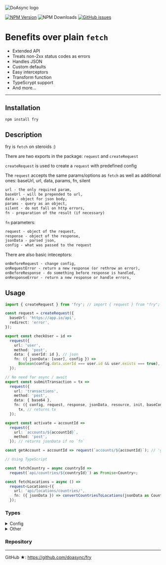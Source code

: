 ![DoAsync logo](https://leonardo.osnova.io/cf1dd2d1-f854-97b5-4707-406bcbf0d69c)

[![NPM Version][npm-image]][npm-url] ![NPM Downloads][downloads-image] [![GitHub issues][issues-image]][issues-url]

[npm-image]: https://img.shields.io/npm/v/fry.svg
[npm-url]: https://www.npmjs.com/package/fry
[downloads-image]: https://img.shields.io/npm/dw/fry.svg
[deps-image]: https://david-dm.org/doasync/fry.svg
[issues-image]: https://img.shields.io/github/issues/doasync/fry.svg
[issues-url]: https://github.com/doasync/fry/issues

# Benefits over plain `fetch`

- Extended API
- Treats non-2xx status codes as errors
- Handles JSON
- Custom defaults
- Easy interceptors
- Transform function
- TypeScrypt support
- And more...

---

## Installation

```bash
npm install fry
```

## Description

fry is `fetch` on steroids :)

There are two exports in the package: `request` and `createRequest`

`createRequest` is used to create a `request` with predefined config

The `request` accepts the same params/options as `fetch` as well as additional ones: baseUrl, url, data, params, fn, silent

```md
url - the only required param,
baseUrl - will be prepended to url,
data - object for json body,
params - query as an object,
silent - do not fall on http errors,
fn - preparation of the result (if necessary)
```

`fn` parameters:

```md
request - object of the request,
response - object of the response,
jsonData - parsed json,
config - what was passed to the request
```

There are also basic inteceptors:

```md
onBeforeRequest - change config,
onRequestError - return a new response (or rethrow an error),
onBeforeResponse - do something before response is handled,
onResponseError - return a new response or handle errors,
```

## Usage

```typescript
import { createRequest } from 'fry'; // import { request } from "fry";

const request = createRequest({
  baseUrl: 'https://app.io/api',
  redirect: 'error',
});

export const checkUser = id =>
  request({
    url: 'user',
    method: 'post',
    data: { userId: id }, // json
    fn: ({ jsonData: [user], config }) =>
      Boolean(config.data.userId === user.id && user.exists === true), // return boolean
  });

// No need for async / await
export const submitTransaction = tx =>
  request({
    url: 'transactions',
    method: 'post',
    data: { base64 },
    fn: ({ config, request, response, jsonData, resource, init, baseConfig }) =>
      tx, // returns tx
  });

export const activate = accountId =>
  request({
    url: `accounts/${accountId}`,
    method: 'post',
  }); // returns jsonData if no `fn`

const getAccount = accountId => request(`accounts/${accountId}`); // 'get' method is default

// Using TypeScript

const fetchCountry = async countryId =>
  request(`api/countries/${countryId}`) as Promise<Country>;

const fetchLocations = async () =>
  request<Locations>({
    url: 'api/locations/countries/',
    fn: ({ jsonData }) => convertCountriesToLocations(jsonData as Country[]),
  });
```

### Types

<details>
<summary>
  Config
</summary>

```ts
export type Config<R = unknown> = {
  url?: Url;
  baseUrl?: BaseUrl;
  params?: Params;
  data?: Json;
  fn?: Fn<R>;
  silent?: boolean;
  onBeforeRequest?: (config: Config<R>) => Config<R> | Promise<Config<R>>;
  onRequestError?: (meta: {
    config: Config<R>;
    request: Request;
    error: unknown;
  }) => Response | Promise<Response>;
  onBeforeResponse?: (meta: {
    config: Config<R>;
    response: Response;
    request: Request;
  }) => Response | Promise<Response>;
  onResponseError?: (meta: {
    config: Config<R>;
    response: Response;
    request: Request;
    error: Error;
  }) => Response | Promise<Response>;
} & RequestInit;
```

</details>

<details>
<summary>
  Other
</summary>

```ts
export type Json = JsonPrimitive | JsonObject | JsonArray;
export type JsonPrimitive = string | number | boolean | null;
export type JsonObject = { [key: string]: Json };
export type JsonArray = Json[];

export type ObjectString = { [key: string]: string };

export type Params = string[][] | ObjectString | string | URLSearchParams;
export type Url = string;
export type BaseUrl = string;

export type Fn<R = unknown> = (meta: {
  config: ConfigFn<R>;
  request: Request;
  response: Response;
  jsonData?: unknown;
}) => R;
```

</details>

### Repository

---

GitHub ★: https://github.com/doasync/fry
